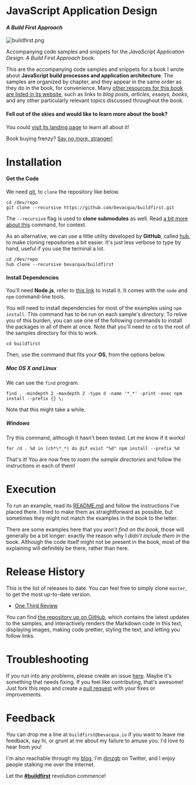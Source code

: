 # JavaScript Application Design
#### _A Build First Approach_

![buildfirst.png][1]

Accompanying code samples and snippets for the _JavaScript Application Design: A Build First Approach_ book.

This are the accompanying code samples and snippets for a book I wrote about **JavaScript build processes and application architecture**. The samples are organized by chapter, and they appear in the same order as they do in the book, for convenience. Many [other resources for this book are listed in its website][2], such as links to _blog posts, articles, essays, books_, and any other particularly relevant topics discussed throughout the book.

#### Fell out of the skies and would like to learn more about the book?

You could [visit its landing page][3] to learn all about it!

Book buying frenzy? [Say no more, stranger!][4]

# Installation

#### Get the Code

We need [git][5], to `clone` the repository like below.

```shell
cd /dev/repo
git clone --recursive https://github.com/bevacqua/buildfirst.git
```

The `--recursive` flag is used to **clone submodules** as well. Read [a bit more about this][6] command, for context.

As an alternative, we can use a little utility developed by **GitHub**, called [hub][7], to make cloning repositories a bit easier. It's just less verbose to type by hand, useful if you use the terminal a lot.

```shell
cd /dev/repo
hub clone --recursive bevacqua/buildfirst
```

#### Install Dependencies

You'll need **Node.js**, refer to [this link][8] to install it. It comes with the `node` and `npm` command-line tools.

You will need to install dependencies for most of the examples using `npm install`. This command has to be run on each sample's directory. To relive you of this burden, you can use one of the following commands to install the packages in all of them at once. Note that you'll need to `cd` to the root of the samples directory for this to work.

```shell
cd buildfirst
```

Then, use the command that fits your **OS**, from the options below.

##### Mac OS X and Linux

We can use the `find` program.

```shell
find . -mindepth 2 -maxdepth 2 -type d -name '*_*' -print -exec npm install --prefix {} \;
```

Note that this might take a while.

##### Windows

Try this command, although it hasn't been tested. Let me know if it works!

```shell
for /d . %d in (ch*\*_*) do @if exist "%d" npm install --prefix %d
```

That's it! You are now free to _roam the sample directories_ and follow the instructions in each of them!

# Execution

To run an example, read its [README.md][9] and follow the instructions I've placed there. I tried to make them as straightforward as possible, but sometimes they might not match the examples in the book to the letter.

There are some examples here that you _won't find on the book_, those will generally be a bit longer: exactly the reason why I _didn't include them_ in the book. Although the code itself might not be present in the book, most of the explaining will definitely be there, rather than here.

# Release History

This is the list of releases to date. You can feel free to simply clone `master`, to get the most up-to-date version.

- [One Third Review][10]

You can find [the repository up on GitHub][11], which contains the latest updates to the samples, and interactively renders the Markdown code in this text, displaying images, making code prettier, styling the text, and letting you follow links.

# Troubleshooting

If you run into any problems, please create an issue [here][12]. Maybe it's something that needs fixing. If you feel like contributing, that's awesome! Just fork this repo and create a [pull request][13] with your fixes or improvements.

# Feedback

You can drop me a line at `buildfirst@bevacqua.io` if you want to leave me feedback, say hi, or grunt at me about my failure to amuse you. I'd love to hear from you!

I'm also reachable through my [blog][14], I'm [@nzgb][15] on Twitter, and I enjoy people stalking me over the Internet.

Let the [**#buildfirst**][16] revolution commence!

  [1]: http://www.gravatar.com/avatar/cee019b251cf09f440b4427541e46cb8.png?s=320
  [2]: http://bevacqua.io/buildfirst/resources "#buildfirst resources"
  [3]: http://bevacqua.io/buildfirst "JavaScript Application Design: A Build First Approach"
  [4]: http://bevacqua.io/bf/book "Get the book from Manning!"
  [5]: http://git-scm.com/ "git source control"
  [6]: http://stackoverflow.com/a/4438292/389745 "How to `git clone` including submodules?"
  [7]: http://hub.github.com/ "hub by GitHub"
  [8]: http://nodejs.org/download/ "Node.js Downloads"
  [9]: README.md "To understand recursion, you must first understand recursion"
  [10]: https://github.com/bevacqua/buildfirst/releases/tag/v0.0.1 "Tagged v0.0.1"
  [11]: https://github.com/bevacqua/buildfirst "JavaScript Application Design Code Sample Repository"
  [12]: https://github.com/bevacqua/buildfirst/issues "JavaScript Application Design Code Sample Repository Issues"
  [13]: https://help.github.com/articles/using-pull-requests "Using Pull Requests"
  [14]: http://blog.ponyfoo.com "Pony Foo"
  [15]: https://twitter.com/nzgb "@nzgb on Twitter"
  [16]: https://twitter.com/#buildfirst "#buildfirst on Twitter"
